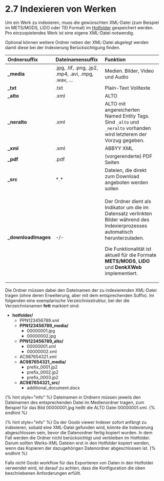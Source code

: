 # 2.7 Indexieren von Werken

Um ein Werk zu indexieren, muss die gewünschten XML-Datei \(zum Beispiel im METS/MODS, LIDO oder TEI Format\) im [Hotfolder](2.md#3-2-1-parameter-hotfolder) gespeichert werden. Pro einzuspielendes Werk ist eine eigene XML-Datei notwendig. 

Optional können weitere Ordner neben der XML-Datei abgelegt werden damit diese bei der Indexierung Berücksichtigung finden. 

<table>
  <thead>
    <tr>
      <th style="text-align:left">Ordnersuffix</th>
      <th style="text-align:left">Dateinamensuffix</th>
      <th style="text-align:left">Funktion</th>
    </tr>
  </thead>
  <tbody>
    <tr>
      <td style="text-align:left"><b>_media</b>
      </td>
      <td style="text-align:left">.jpg, .tif, .png, .jp2, .mp4, .avi, .mpg, .wav, ...</td>
      <td style="text-align:left">Medien. Bilder, Video und Audio</td>
    </tr>
    <tr>
      <td style="text-align:left"><b>_txt</b>
      </td>
      <td style="text-align:left">.txt</td>
      <td style="text-align:left">Plain-Text Volltexte</td>
    </tr>
    <tr>
      <td style="text-align:left"><b>_alto</b>
      </td>
      <td style="text-align:left">.xml</td>
      <td style="text-align:left">ALTO</td>
    </tr>
    <tr>
      <td style="text-align:left"><b>_neralto</b>
      </td>
      <td style="text-align:left">.xml</td>
      <td style="text-align:left">ALTO mit angereicherten Named Entity Tags. Sind <code>_alto</code> und <code>_neralto</code> vorhanden
        wird letzterem der Vorzug gegeben.</td>
    </tr>
    <tr>
      <td style="text-align:left"><b>_xml</b>
      </td>
      <td style="text-align:left">.xml</td>
      <td style="text-align:left">ABBYY XML</td>
    </tr>
    <tr>
      <td style="text-align:left"><b>_pdf</b>
      </td>
      <td style="text-align:left">.pdf</td>
      <td style="text-align:left">(vorgerenderte) PDF Seiten</td>
    </tr>
    <tr>
      <td style="text-align:left"><b>_src</b>
      </td>
      <td style="text-align:left">*.*</td>
      <td style="text-align:left">Dateien, die direkt zum Download angeboten werden sollen</td>
    </tr>
    <tr>
      <td style="text-align:left"><b>_downloadImages</b>
      </td>
      <td style="text-align:left">-/-</td>
      <td style="text-align:left">
        <p>Der Ordner dient als Indikator um die im Datensatz verlinkten Bilder w&#xE4;hrend
          des Indexierprozesses automatisch herunterzuladen.</p>
        <p>Die Funktionalit&#xE4;t ist aktuell f&#xFC;r die Formate <b>METS/MODS</b>, <b>LIDO</b> und <b>DenkXWeb</b> implementiert.</p>
      </td>
    </tr>
  </tbody>
</table>

Die Ordner müssen dabei den Dateinamen der zu indexierenden XML-Datei tragen \(ohne deren Erweiterung, aber mit dem entsprechenden Suffix\). Im folgenden eine exemplarische Verzeichnisstruktur, bei der die Verzeichnisnamen **fett** markiert sind:  


* **hotfolder/**
  * PPN123456789.xml
  * **PPN123456789\_media/**
    * 00000001.jpg
    * 00000002.jpg
  * **PPN123456789\_alto/**
    * 00000001.xml
    * 00000002.xml
  * AC987654321.xml
  * **AC987654321\_media/**
    * prefix\_0001.jp2
    * prefix\_0002.jp2
    * prefix\_0003.jp2
  * **AC987654321\_src/**
    * additional\_document.docx

{% hint style="info" %}
Dateinamen in Ordnern müssen jeweils den Dateinamen des entsprechenden Datei im Medienordner tragen, zum Beispiel für das Bild 00000001.jpg heißt die ALTO Datei 00000001.xml.
{% endhint %}

{% hint style="info" %}
Da der Goobi viewer Indexer sofort anfängt zu indexieren, sobald eine XML-Datei gefunden wird, könnte die Indexierung abgeschlossen sein, bevor die Datenordner fertig kopiert wurden. In dem Fall werden die Ordner nicht berücksichtigt und verbleiben im Hotfolder. Darum sollten Werks-XML Dateien erst in den Hotfolder kopiert werden, wenn das Kopieren der dazugehörigen Datenordner abgeschlossen ist.
{% endhint %}

Falls nicht Goobi workflow für das Exportieren von Daten in den Hotfolder verwendet wird, ist darauf zu achten, dass die Konfiguration die oben beschriebenen Anforderungen erfüllt.

